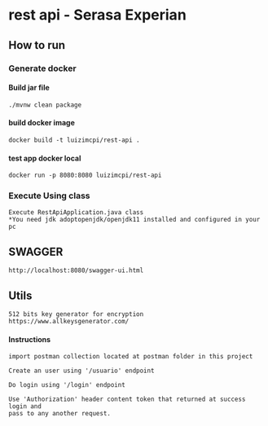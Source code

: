 # rest api - Serasa Experian

## How to run

### Generate docker

#### Build jar file
```
./mvnw clean package
```

#### build docker image
```
docker build -t luizimcpi/rest-api .
```

#### test app docker local
```
docker run -p 8080:8080 luizimcpi/rest-api
```

### Execute Using class
```
Execute RestApiApplication.java class 
*You need jdk adoptopenjdk/openjdk11 installed and configured in your pc
```

## SWAGGER
```
http://localhost:8080/swagger-ui.html
```

## Utils
```
512 bits key generator for encryption
https://www.allkeysgenerator.com/
```

#### Instructions
```
import postman collection located at postman folder in this project

Create an user using '/usuario' endpoint

Do login using '/login' endpoint

Use 'Authorization' header content token that returned at success login and
pass to any another request.

```